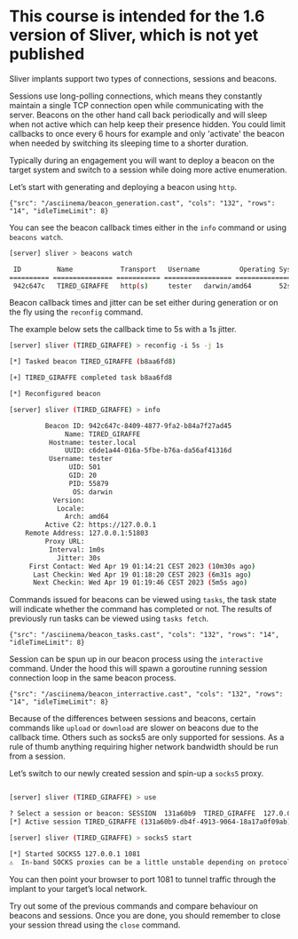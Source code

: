# This course is intended for the 1.6 version of Sliver, which is not yet published

Sliver implants support two types of connections, sessions and beacons.

Sessions use long-polling connections, which means they constantly maintain a single TCP connection open while communicating with the server. Beacons on the other hand call back periodically and will sleep when not active which can help keep their presence hidden. You could limit callbacks to once every 6 hours for example and only 'activate' the beacon when needed by switching its sleeping time to a shorter duration.

Typically during an engagement you will want to deploy a beacon on the target system and switch to a session while doing more active enumeration.

Let’s start with generating and deploying a beacon using `http`.

```asciinema
{"src": "/asciinema/beacon_generation.cast", "cols": "132", "rows": "14", "idleTimeLimit": 8}
```

You can see the beacon callback times either in the `info` command or using `beacons watch`.

```bash
[server] sliver > beacons watch

 ID         Name            Transport   Username          Operating System   Last Check-In   Next Check-In
========== =============== =========== ================= ================== =============== ===============
 942c647c   TIRED_GIRAFFE   http(s)     tester   darwin/amd64       52s             12s

```

Beacon callback times and jitter can be set either during generation or on the fly using the `reconfig` command.

The example below sets the callback time to 5s with a 1s jitter.

```bash
[server] sliver (TIRED_GIRAFFE) > reconfig -i 5s -j 1s

[*] Tasked beacon TIRED_GIRAFFE (b8aa6fd8)

[+] TIRED_GIRAFFE completed task b8aa6fd8

[*] Reconfigured beacon

[server] sliver (TIRED_GIRAFFE) > info

         Beacon ID: 942c647c-8409-4877-9fa2-b84a7f27ad45
              Name: TIRED_GIRAFFE
          Hostname: tester.local
              UUID: c6de1a44-016a-5fbe-b76a-da56af41316d
          Username: tester
               UID: 501
               GID: 20
               PID: 55879
                OS: darwin
           Version:
            Locale:
              Arch: amd64
         Active C2: https://127.0.0.1
    Remote Address: 127.0.0.1:51803
         Proxy URL:
          Interval: 1m0s
            Jitter: 30s
     First Contact: Wed Apr 19 01:14:21 CEST 2023 (10m30s ago)
      Last Checkin: Wed Apr 19 01:18:20 CEST 2023 (6m31s ago)
      Next Checkin: Wed Apr 19 01:19:46 CEST 2023 (5m5s ago)
```

Commands issued for beacons can be viewed using `tasks`, the task state will indicate whether the command has completed or not.  The results of previously run tasks can be viewed using `tasks fetch`.

```asciinema
{"src": "/asciinema/beacon_tasks.cast", "cols": "132", "rows": "14", "idleTimeLimit": 8}
```

Session can be spun up in our beacon process using the `interactive` command. Under the hood this will spawn a goroutine running session connection loop in the same beacon process.

```asciinema
{"src": "/asciinema/beacon_interractive.cast", "cols": "132", "rows": "14", "idleTimeLimit": 8}
```

Because of the differences between sessions and beacons, certain commands like `upload` or `download` are slower on beacons due to the callback time. Others such as socks5 are only supported for sessions. As a rule of thumb anything requiring higher network bandwidth should be run from a session.

Let’s switch to our newly created session and spin-up a `socks5` proxy.

```bash

[server] sliver (TIRED_GIRAFFE) > use

? Select a session or beacon: SESSION  131a60b9  TIRED_GIRAFFE  127.0.0.1:51969  tester.local  tester  darwin/amd64
[*] Active session TIRED_GIRAFFE (131a60b9-db4f-4913-9064-18a17a0f09ab)

[server] sliver (TIRED_GIRAFFE) > socks5 start

[*] Started SOCKS5 127.0.0.1 1081
⚠️  In-band SOCKS proxies can be a little unstable depending on protocol
```

You can then point your browser to port 1081 to tunnel traffic through the implant to your target’s local network.

Try out some of the previous commands and compare behaviour on beacons and sessions. Once you are done, you should remember to close your session thread using the `close` command.
